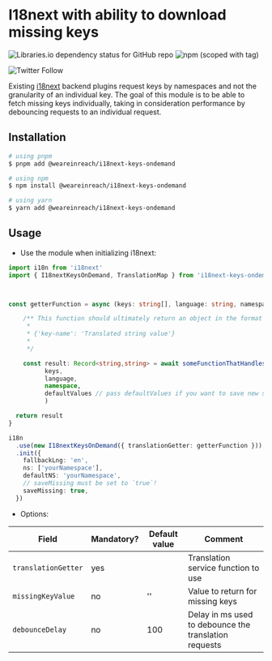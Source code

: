 # I18next with ability to download missing keys

![Libraries.io dependency status for GitHub repo](https://img.shields.io/librariesio/github/weareinreach/i18next-keys-ondemand?style=plastic) ![npm (scoped with tag)](https://img.shields.io/npm/v/@weareinreach/i18next-keys-ondemand/latest?style=plastic)

![Twitter Follow](https://img.shields.io/twitter/follow/weareinreach?style=social)

Existing [i18next](https://github.com/i18next/i18next) backend plugins request keys by namespaces and not the granularity of an individual key.
The goal of this module is to be able to fetch missing keys individually, taking in consideration performance by debouncing requests to an individual request.

## Installation

```bash
# using pnpm
$ pnpm add @weareinreach/i18next-keys-ondemand

# using npm
$ npm install @weareinreach/i18next-keys-ondemand

# using yarn
$ yarn add @weareinreach/i18next-keys-ondemand

```

## Usage

- Use the module when initializing i18next:

```TypeScript
import i18n from 'i18next'
import { I18nextKeysOnDemand, TranslationMap } from 'i18next-keys-ondemand'



const getterFunction = async (keys: string[], language: string, namespace: string, defaultValues: Record<string,string>) => {

    /** This function should ultimately return an object in the format of:
     *
     * {'key-name': 'Translated string value'}
     *
     */

    const result: Record<string,string> = await someFunctionThatHandlesThings(
          keys,
          language,
          namespace,
          defaultValues // pass defaultValues if you want to save new strings to your i18n store
          )

  return result
}

i18n
  .use(new I18nextKeysOnDemand({ translationGetter: getterFunction })) // init i18next here
  .init({
    fallbackLng: 'en',
    ns: ['yourNamespace'],
    defaultNS: 'yourNamespace',
    // saveMissing must be set to `true`!
    saveMissing: true,
  })
```

- Options:

| Field  | Mandatory? | Default value | Comment |
| ------ | ------ | ------ | ------ |
| `translationGetter` | yes |  | Translation service function to use |
| `missingKeyValue` | no | '' | Value to return for missing keys |
| `debounceDelay` | no | 100 | Delay in ms used to debounce the translation requests |
